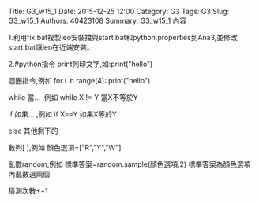 Title: G3_w15_1
Date: 2015-12-25 12:00
Category: G3
Tags: G3
Slug: G3_w15_1
Authors: 40423108
Summary: G3_w15_1 內容

1.利用fix.bat複製leo安裝擋與start.bat和python.properties到Ana3,並修改start.bat讓leo在近端安裝。

2.#python指令
print列印文字,如:print("hello")


迴圈指令,例如
for i in range(4):
    print("hello")

while 當...   ,例如
while X != Y 當X不等於Y

if 如果...  ,例如
if X==Y   如果X等於Y

else  其他剩下的

數列[   ],例如
顏色選項=["R","Y","W"]

亂數random,例如
標準答案=random.sample(顏色選項,2)
標準答案為顏色選項內亂數選兩個

猜測次數+=1
